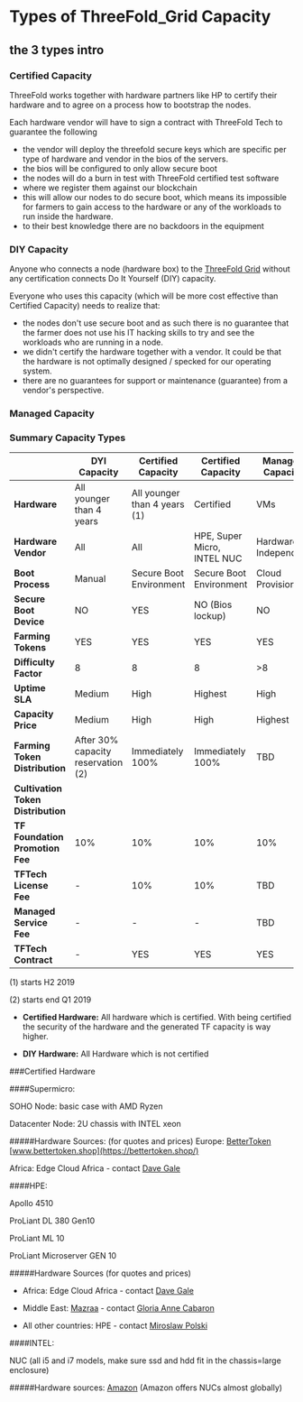 # Types of ThreeFold_Grid Capacity

## the 3 types intro

### Certified Capacity

ThreeFold works together with hardware partners like HP to certify their hardware and to agree on a process how to bootstrap the nodes.

Each hardware vendor will have to sign a contract with ThreeFold Tech to guarantee the following

- the vendor will deploy the threefold secure keys which are specific per type of hardware and vendor in the bios of the servers.
- the bios will be configured to only allow secure boot
- the nodes will do a burn in test with ThreeFold certified test software
- where we register them against our blockchain
- this will allow our nodes to do secure boot, which means its impossible for farmers to gain access to the hardware or any of the workloads to run inside the hardware.
- to their best knowledge there are no backdoors in the equipment

### DIY Capacity

Anyone who connects a node (hardware box) to the [ThreeFold Grid](threefold__threefold_grid) without any certification connects Do It Yourself (DIY) capacity.

Everyone who uses this capacity (which will be more cost effective than Certified Capacity) needs to realize that:

- the nodes don't use secure boot and as such there is no guarantee that the farmer does not use his IT hacking skills to try and see the workloads who are running in a node.
- we didn't certify the hardware together with a vendor. It could be that the hardware is not optimally designed / specked for our operating system.
- there are no guarantees for support or maintenance (guarantee) from a vendor's perspective.

### Managed Capacity

### Summary Capacity Types

|                                    | DYI Capacity                       | Certified Capacity           | Certified Capacity          | Managed Capacity     |
| ---------------------------------- | ---------------------------------- | ---------------------------- | --------------------------- | -------------------- |
| **Hardware**                       | All younger than 4 years           | All younger than 4 years (1) | Certified                   | VMs                  |
| **Hardware Vendor**                | All                                | All                          | HPE, Super Micro, INTEL NUC | Hardware Independent |
| **Boot Process**                   | Manual                             | Secure Boot Environment      | Secure Boot Environment     | Cloud Provisioning   |
| **Secure Boot Device**             | NO                                 | YES                          | NO (Bios lockup)            | NO                   |
| **Farming Tokens**                 | YES                                | YES                          | YES                         | YES                  |
| **Difficulty Factor**              | 8                                  | 8                            | 8                           | >8                   |
| **Uptime SLA**                     | Medium                             | High                         | Highest                     | High                 |
| **Capacity Price**                 | Medium                             | High                         | High                        | Highest              |
| **Farming Token Distribution**     | After 30% capacity reservation (2) | Immediately 100%             | Immediately 100%            | TBD                  |
| **Cultivation Token Distribution** |                                    |                              |                             |                      |
| **TF Foundation Promotion Fee**    | 10%                                | 10%                          | 10%                         | 10%                  |
| **TFTech License Fee**             | -                                  | 10%                          | 10%                         | TBD                  |
| **Managed Service Fee**            | -                                  | -                            | -                           | TBD                  |
| **TFTech Contract**                | -                                  | YES                          | YES                         | YES                  |

(1) starts H2 2019

(2) starts end Q1 2019

- **Certified Hardware:**
  All hardware which is certified.
  With being certified the security of the hardware and the generated TF capacity is way higher.

- **DIY Hardware:**
  All Hardware which is not certified

###Certified Hardware

####Supermicro:

SOHO Node: basic case with AMD Ryzen

Datacenter Node: 2U chassis with INTEL xeon

#####Hardware Sources: (for quotes and prices)
Europe: [BetterToken](threefold__bettertoken) [www.bettertoken.shop](https://bettertoken.shop/)

Africa: Edge Cloud Africa - contact [Dave Gale](mailto:dave@edgaecloud.africa)

####HPE:

Apollo 4510

ProLiant DL 380 Gen10

ProLiant ML 10

ProLiant Microserver GEN 10

#####Hardware Sources (for quotes and prices)

- Africa: Edge Cloud Africa - contact [Dave Gale](mailto:dave@edgaecloud.africa)

- Middle East: [Mazraa](threefold__mazraa) - contact [Gloria Anne Cabaron](mailto:cabarong@ThreeFold_Token.com)

- All other countries: HPE - contact [Miroslaw Polski](mailto:miro@hpe.com)

####INTEL:

NUC (all i5 and i7 models, make sure ssd and hdd fit in the chassis=large enclosure)

#####Hardware sources:
[Amazon](https://www.amazon.com/) (Amazon offers NUCs almost globally)